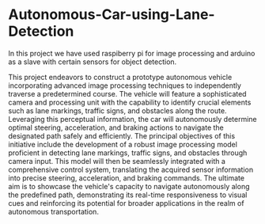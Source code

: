 # Autonomous-Car-using-Lane-Detection

In this project we have used raspiberry pi for image processing and arduino as a slave with certain sensors for object detection.

This project endeavors to construct a prototype autonomous vehicle incorporating advanced image processing techniques to independently traverse a predetermined course. The vehicle will feature a sophisticated camera and processing unit with the capability to identify crucial elements such as lane markings, traffic signs, and obstacles along the route. Leveraging this perceptual information, the car will autonomously determine optimal steering, acceleration, and braking actions to navigate the designated path safely and efficiently. The principal objectives of this initiative include the development of a robust image processing model proficient in detecting lane markings, traffic signs, and obstacles through camera input. This model will then be seamlessly integrated with a comprehensive control system, translating the acquired sensor information into precise steering, acceleration, and braking commands. The ultimate aim is to showcase the vehicle's capacity to navigate autonomously along the predefined path, demonstrating its real-time responsiveness to visual cues and reinforcing its potential for broader applications in the realm of autonomous transportation.
